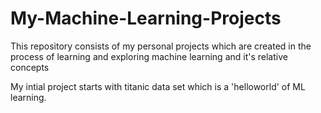 # My-Machine-Learning-Projects
This repository consists of my personal projects which are created in the process of learning and exploring machine learning and it's relative concepts 

My intial project starts with titanic data set which is a 'helloworld' of ML learning.
